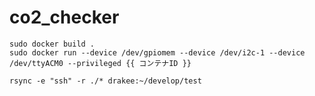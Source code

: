 # co2_checker

```
sudo docker build .
sudo docker run --device /dev/gpiomem --device /dev/i2c-1 --device /dev/ttyACM0 --privileged {{ コンテナID }}
```

```
rsync -e "ssh" -r ./* drakee:~/develop/test
```